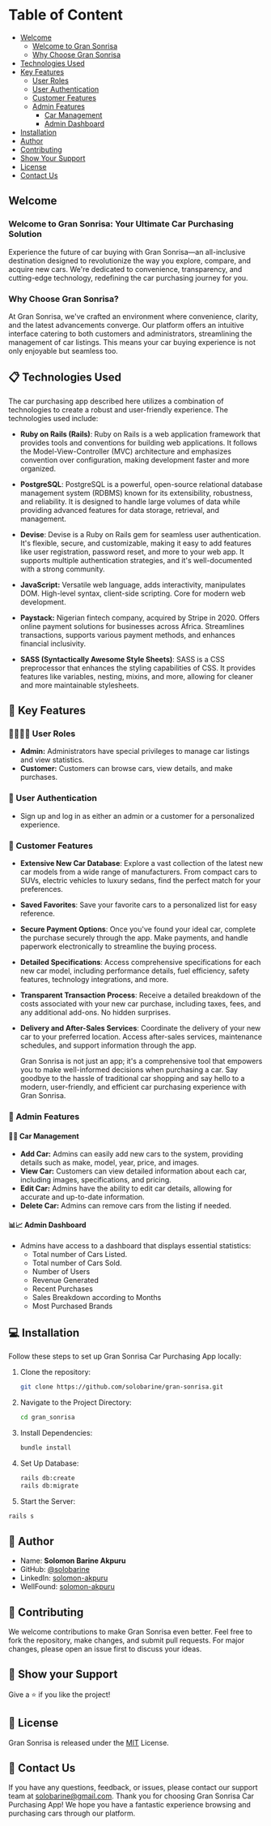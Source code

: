 # Table of Content

- [Welcome](#welcome)
  - [Welcome to Gran Sonrisa](#welcome-to-gran-sonrisa-your-ultimate-car-purchasing-solution)
  - [Why Choose Gran Sonrisa](#why-choose-gran-sonrisa)
- [Technologies Used](#📋-technologies-used)
- [Key Features](#📜-key-features)
  - [User Roles](#👨‍💻🧑‍💻-user-roles)
  - [User Authentication](#🔐-user-authentication)
  - [Customer Features](#👥-customer-features)
  - [Admin Features](#👤-admin-features)
    - [Car Management](#🚙🚗-car-management)
    - [Admin Dashboard](#📊📈-admin-dashboard)
- [Installation](#💻-installation)
- [Author](#👤-author)
- [Contributing](#🤝-contributing)
- [Show Your Support](#🙏-show-your-support)
- [License](#📝-license)
- [Contact Us](#📧-contact-us)

## Welcome

### Welcome to Gran Sonrisa: Your Ultimate Car Purchasing Solution

Experience the future of car buying with Gran Sonrisa—an all-inclusive destination designed to revolutionize the way you explore, compare, and acquire new cars. We're dedicated to convenience, transparency, and cutting-edge technology, redefining the car purchasing journey for you.

### Why Choose Gran Sonrisa?

At Gran Sonrisa, we've crafted an environment where convenience, clarity, and the latest advancements converge. Our platform offers an intuitive interface catering to both customers and administrators, streamlining the management of car listings. This means your car buying experience is not only enjoyable but seamless too.

## 📋 Technologies Used

The car purchasing app described here utilizes a combination of technologies to create a robust and user-friendly experience. The technologies used include:

- **Ruby on Rails (Rails)**: Ruby on Rails is a web application framework that provides tools and conventions for building web applications. It follows the Model-View-Controller (MVC) architecture and emphasizes convention over configuration, making development faster and more organized.

- **PostgreSQL**: PostgreSQL is a powerful, open-source relational database management system (RDBMS) known for its extensibility, robustness, and reliability. It is designed to handle large volumes of data while providing advanced features for data storage, retrieval, and management.

- **Devise**: Devise is a Ruby on Rails gem for seamless user authentication. It's flexible, secure, and customizable, making it easy to add features like user registration, password reset, and more to your web app. It supports multiple authentication strategies, and it's well-documented with a strong community.

- **JavaScript:** Versatile web language, adds interactivity, manipulates DOM. High-level syntax, client-side scripting. Core for modern web development.

- **Paystack:** Nigerian fintech company, acquired by Stripe in 2020. Offers online payment solutions for businesses across Africa. Streamlines transactions, supports various payment methods, and enhances financial inclusivity.

- **SASS (Syntactically Awesome Style Sheets)**: SASS is a CSS preprocessor that enhances the styling capabilities of CSS. It provides features like variables, nesting, mixins, and more, allowing for cleaner and more maintainable stylesheets.

## 📜 Key Features

### 👨‍💻🧑‍💻 User Roles

- **Admin:** Administrators have special privileges to manage car listings and view statistics.
- **Customer:** Customers can browse cars, view details, and make purchases.

### 🔐 User Authentication

- Sign up and log in as either an admin or a customer for a personalized experience.

### 👥 Customer Features

- **Extensive New Car Database**: Explore a vast collection of the latest new car models from a wide range of manufacturers. From compact cars to SUVs, electric vehicles to luxury sedans, find the perfect match for your preferences.

- **Saved Favorites**: Save your favorite cars to a personalized list for easy reference.

- **Secure Payment Options**: Once you've found your ideal car, complete the purchase securely through the app. Make payments, and handle paperwork electronically to streamline the buying process.

- **Detailed Specifications**: Access comprehensive specifications for each new car model, including performance details, fuel efficiency, safety features, technology integrations, and more.

- **Transparent Transaction Process**: Receive a detailed breakdown of the costs associated with your new car purchase, including taxes, fees, and any additional add-ons. No hidden surprises.

- **Delivery and After-Sales Services**: Coordinate the delivery of your new car to your preferred location. Access after-sales services, maintenance schedules, and support information through the app.

  Gran Sonrisa is not just an app; it's a comprehensive tool that empowers you to make well-informed decisions when purchasing a car. Say goodbye to the hassle of traditional car shopping and say hello to a modern, user-friendly, and efficient car purchasing experience with Gran Sonrisa.

### 👤 Admin Features

#### 🚙🚗 Car Management

- **Add Car:** Admins can easily add new cars to the system, providing details such as make, model, year, price, and images.
- **View Car:** Customers can view detailed information about each car, including images, specifications, and pricing.
- **Edit Car:** Admins have the ability to edit car details, allowing for accurate and up-to-date information.
- **Delete Car:** Admins can remove cars from the listing if needed.

#### 📊📈 Admin Dashboard

- Admins have access to a dashboard that displays essential statistics:
  - Total number of Cars Listed.
  - Total number of Cars Sold.
  - Number of Users
  - Revenue Generated
  - Recent Purchases
  - Sales Breakdown according to Months
  - Most Purchased Brands

## 💻 Installation

Follow these steps to set up Gran Sonrisa Car Purchasing App locally:

1. Clone the repository:

   ```bash
   git clone https://github.com/solobarine/gran-sonrisa.git
   ```

2. Navigate to the Project Directory:

   ```bash
   cd gran_sonrisa
   ```

3. Install Dependencies:

   ```bash
   bundle install
   ```

4. Set Up Database:

   ```bash
   rails db:create
   rails db:migrate
   ```

5. Start the Server:

```bash
rails s
```

## 👤 Author

- Name: **Solomon Barine Akpuru**
- GitHub: [@solobarine](https://github.com/solobarine)
- LinkedIn: [solomon-akpuru](https://linkedin.com/in/solomon-akpuru)
- WellFound: [solomon-akpuru](https://wellfound.com/u/solomon-akpuru)

## 🤝 Contributing

We welcome contributions to make Gran Sonrisa even better. Feel free to fork the repository, make changes, and submit pull requests. For major changes, please open an issue first to discuss your ideas.

## 🙏 Show your Support

Give a ⭐️ if you like the project!

## 📝 License

Gran Sonrisa is released under the [MIT](./LICENSE.md) License.

## 📧 Contact Us

If you have any questions, feedback, or issues, please contact our support team at [solobarine@gmail.com](solobarine@gmail.com).
Thank you for choosing Gran Sonrisa Car Purchasing App! We hope you have a fantastic experience browsing and purchasing cars through our platform.
